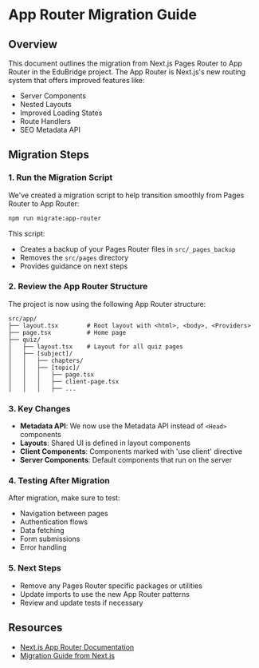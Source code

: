 # App Router Migration Guide

## Overview

This document outlines the migration from Next.js Pages Router to App Router in the EduBridge project. The App Router is Next.js's new routing system that offers improved features like:

- Server Components
- Nested Layouts
- Improved Loading States
- Route Handlers
- SEO Metadata API

## Migration Steps

### 1. Run the Migration Script

We've created a migration script to help transition smoothly from Pages Router to App Router:

```bash
npm run migrate:app-router
```

This script:

- Creates a backup of your Pages Router files in `src/_pages_backup`
- Removes the `src/pages` directory
- Provides guidance on next steps

### 2. Review the App Router Structure

The project is now using the following App Router structure:

```
src/app/
├── layout.tsx        # Root layout with <html>, <body>, <Providers>
├── page.tsx          # Home page
├── quiz/
│   ├── layout.tsx    # Layout for all quiz pages
│   ├── [subject]/
│   │   ├── chapters/
│   │   ├── [topic]/
│   │   │   ├── page.tsx
│   │   │   ├── client-page.tsx
│   │   │   ├── ...
```

### 3. Key Changes

- **Metadata API**: We now use the Metadata API instead of `<Head>` components
- **Layouts**: Shared UI is defined in layout components
- **Client Components**: Components marked with 'use client' directive
- **Server Components**: Default components that run on the server

### 4. Testing After Migration

After migration, make sure to test:

- Navigation between pages
- Authentication flows
- Data fetching
- Form submissions
- Error handling

### 5. Next Steps

- Remove any Pages Router specific packages or utilities
- Update imports to use the new App Router patterns
- Review and update tests if necessary

## Resources

- [Next.js App Router Documentation](https://nextjs.org/docs/app)
- [Migration Guide from Next.js](https://nextjs.org/docs/app/building-your-application/upgrading/app-router-migration)
